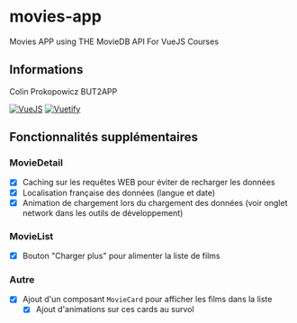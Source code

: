 # movies-app

Movies APP using THE MovieDB API For VueJS Courses

## Informations

Colin Prokopowicz BUT2APP

[![VueJS](https://img.shields.io/badge/VueJS-black?style=for-the-badge&logo=vuedotjs)](https://vuejs.org/)
[![Vuetify](https://img.shields.io/badge/Vuetify-black?style=for-the-badge&logo=vuetify)](https://vuetifyjs.com/)

## Fonctionnalités supplémentaires

### MovieDetail

- [x] Caching sur les requêtes WEB pour éviter de recharger les données
- [x] Localisation française des données (langue et date)
- [x] Animation de chargement lors du chargement des données (voir onglet network dans les outils de développement)

### MovieList

- [x] Bouton "Charger plus" pour alimenter la liste de films

### Autre

- [x] Ajout d'un composant `MovieCard` pour afficher les films dans la liste
  - [x] Ajout d'animations sur ces cards au survol
